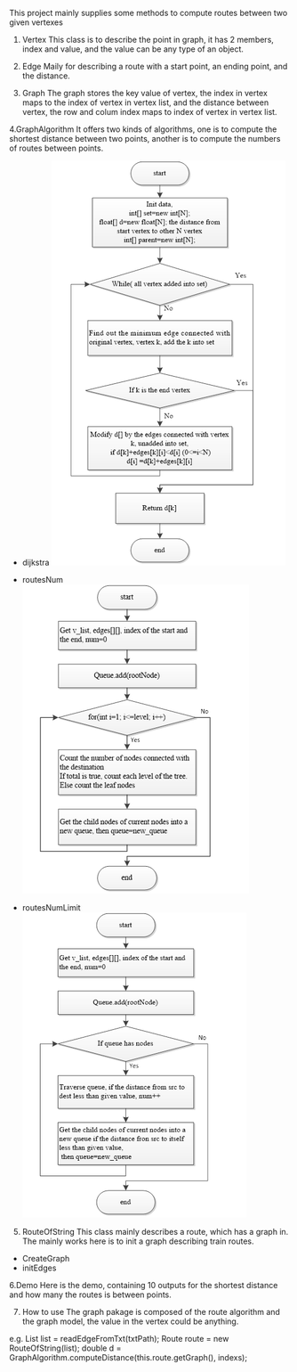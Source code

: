 This project mainly supplies some methods to compute routes between two given vertexes

1. Vertex
This class is to describe the point in graph, it has 2 members, index and value, and the value can be any type of an object.

2. Edge
Maily for describing a route with a start point, an ending point, and the distance.

3. Graph
The graph stores the key value of vertex, the index in vertex maps to the index of vertex in vertex list, 
and the distance between vertex, the row and colum index maps to index of vertex in vertex list.

4.GraphAlgorithm
It offers two kinds of algorithms, one is to compute the shortest distance between two points, another is to compute the numbers of routes between points.

- dijkstra
![djkstra diagram](img-resrc\dijkstra.png)

- routesNum
![routesNum diagram](img-resrc\routes-num.png)

- routesNumLimit
![routesNumLimit diagram](img-resrc\routes-num-limit.png)


5. RouteOfString
This class mainly describes a route, which has a graph in. The mainly works here is to init a graph describing train routes.
- CreateGraph
- initEdges

6.Demo
Here is the demo, containing 10 outputs for the shortest distance and how many the routes is between points.

7. How to use
The graph pakage is composed of the route algorithm and the graph model, the value in the vertex could be anything.

e.g.
List<String> list = readEdgeFromTxt(txtPath);
Route route = new RouteOfString(list);
double d = GraphAlgorithm.computeDistance(this.route.getGraph(), indexs);

